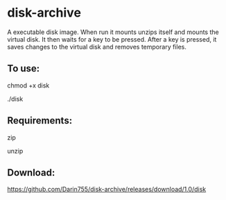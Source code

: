 # disk-archive
A executable disk image. When run it mounts unzips itself and mounts the virtual disk. It then waits for a key to be pressed. After a key is pressed, it saves changes to the virtual disk and removes temporary files.

## To use:
chmod +x disk

./disk

## Requirements:
zip

unzip

## Download:

https://github.com/Darin755/disk-archive/releases/download/1.0/disk
